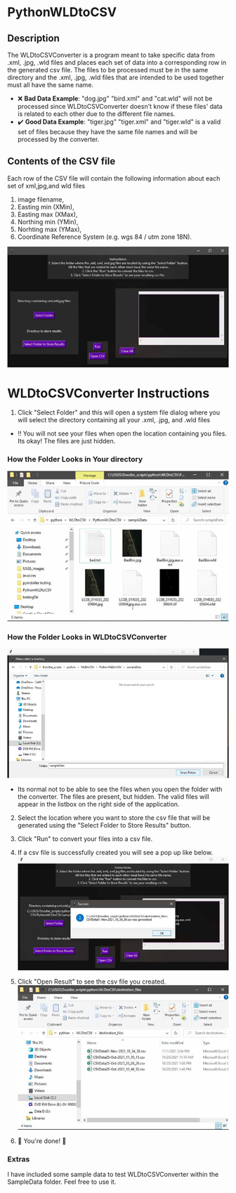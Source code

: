 # PythonWLDtoCSV

## Description
The WLDtoCSVConverter is a program meant to take specific data from .xml, .jpg, .wld files and places each set of data into a corresponding row in the generated csv file.
The files to be processed must be in the same directory and the .xml, .jpg, .wld files that are intended to be used together must all have the same name.
- :x: **Bad Data Example**:  "dog.jpg" "bird.xml" and "cat.wld" will not be processed since WLDtoCSVConverter doesn't know if these files' data is related to each other due to the different file names.
- :heavy_check_mark: **Good Data Example**: "tiger.jpg" "tiger.xml" and "tiger.wld" is a valid set of files because they have the same file names and will be processed by the converter.

## Contents of the CSV file
Each row of the CSV file will contain the following information about each set of xml,jpg,and wld files
  1. image filename,
  2. Easting min (XMin),
  3. Easting max (XMax),
  4. Northing min (YMin),
  5. Norhting max (YMax),
  6. Coordinate Reference System (e.g. wgs 84 / utm zone 18N).


![](readmeImages/base.jpg)

# WLDtoCSVConverter Instructions
1. Click "Select Folder" and this will open a system file dialog where you will select the directory containing all your .xml, .jpg, and .wld files
- :bangbang: You will not see your files when open the location containing you files. Its okay! The files are just hidden.

### How the Folder Looks in Your directory
![](readmeImages/comparsion2.jpg)

### How the Folder Looks in WLDtoCSVConverter
![](readmeImages/comparsion1.jpg)
- Its normal not to be able to see the files when you open the folder with the converter. The files are present, but hidden. The valid files will appear in the listbox on the right side of the application.

2. Select the location where you want to store the csv file that will be generated using the "Select Folder to Store Results" button.
3. Click "Run" to convert your files into a csv file.
4. If a csv file is successfully created you will see a pop up like below.
![](readmeImages/success.jpg)

5. Click "Open Result" to see the csv file you created.
![](readmeImages/finalResult.jpg)

6. :confetti_ball: You're done! :confetti_ball:

### Extras
I have included some sample data to test WLDtoCSVConverter within the SampleData folder. Feel free to use it.
